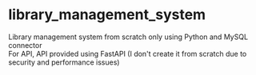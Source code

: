 # library_management_system
Library management system from scratch only using Python and MySQL connector<br>
For API, API provided using FastAPI (I don't create it from scratch due to security and performance issues)

